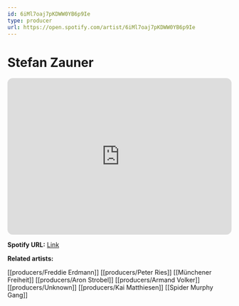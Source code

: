 ```yaml
---
id: 6iMl7oaj7pKDWW0YB6p9Ie
type: producer
url: https://open.spotify.com/artist/6iMl7oaj7pKDWW0YB6p9Ie
---
```

# Stefan Zauner

<iframe style="border-radius:12px" src="https://open.spotify.com/embed/artist/6iMl7oaj7pKDWW0YB6p9Ie" width="100%" height="352" frameBorder="0" allowfullscreen="" allow="autoplay; clipboard-write; encrypted-media; fullscreen; picture-in-picture" loading="lazy"></iframe>

**Spotify URL:** [Link](https://open.spotify.com/artist/6iMl7oaj7pKDWW0YB6p9Ie)

**Related artists:**

[[producers/Freddie Erdmann]]
[[producers/Peter Ries]]
[[Münchener Freiheit]]
[[producers/Aron Strobel]]
[[producers/Armand Volker]]
[[producers/Unknown]]
[[producers/Kai Matthiesen]]
[[Spider Murphy Gang]]
